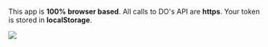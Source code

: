 This app is **100% browser based**. All calls to DO's API are **https**. Your token is stored in **localStorage**.

[![](http://do-it.surge.sh/do-it.svg)](http://do-it.surge.sh/howardroark/gravops) 
